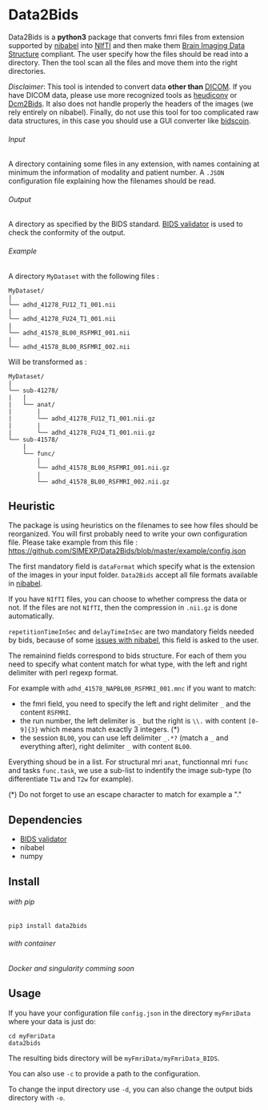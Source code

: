 # Data2Bids

Data2Bids is a **python3** package that converts fmri files from extension supported by [nibabel](http://nipy.org/nibabel/api.html) into [NIfTI](https://nifti.nimh.nih.gov/nifti-1/) and then make them [Brain Imaging Data Structure](http://bids.neuroimaging.io/) compliant.
The user specify how the files should be read into a directory. Then the tool scan all the files and move them into the right directories.

*Disclaimer*: This tool is intended to convert data **other than** [DICOM](https://www.dicomstandard.org/about/). If you have DICOM data, please use more recognized tools as [heudiconv](https://github.com/nipy/heudiconv) or [Dcm2Bids](https://github.com/cbedetti/Dcm2Bids). It also does not handle properly the headers of the images (we rely entirely on nibabel). Finally, do not use this tool for too complicated raw data structures, in this case you should use a GUI converter like [bidscoin](https://github.com/Donders-Institute/bidscoin).

###### Input

A directory containing some files in any extension, with names containing at minimum the information of modality and patient number.
A `.JSON` configuration file explaining how the filenames should be read.

###### Output

A directory as specified by the BIDS standard.
[BIDS validator](https://github.com/bids-standard/bids-validator) is used to check the conformity of the output.

###### Example

A directory `MyDataset` with the following files :
```
MyDataset/
|
└── adhd_41278_FU12_T1_001.nii
|
└── adhd_41278_FU24_T1_001.nii
|
└── adhd_41578_BL00_RSFMRI_001.nii
|
└── adhd_41578_BL00_RSFMRI_002.nii
```

Will be transformed as :

```
MyDataset/
|
└── sub-41278/
|   |
|   └── anat/
|       |
|       └── adhd_41278_FU12_T1_001.nii.gz
|       |
|       └── adhd_41278_FU24_T1_001.nii.gz
└── sub-41578/
    |
    └── func/
        |
        └── adhd_41578_BL00_RSFMRI_001.nii.gz
        |
        └── adhd_41578_BL00_RSFMRI_002.nii.gz
```
## Heuristic

The package is using heuristics on the filenames to see how files should be reorganized.
You will first probably need to write your own configuration file.
Please take example from this file : https://github.com/SIMEXP/Data2Bids/blob/master/example/config.json

The first mandatory field is `dataFormat` which specify what is the extension of the images in your input folder. `Data2Bids` accept all file formats available in [nibabel](http://nipy.org/nibabel/api.html).

If you have `NIfTI` files, you can choose to whether compress the data or not. 
If the files are not `NIfTI`, then the compression in `.nii.gz` is done automatically.

`repetitionTimeInSec` and `delayTimeInSec` are two mandatory fields needed by bids, because of some [issues with nibabel](https://github.com/nipy/nibabel/issues/712), this field is asked to the user.

The remainind fields correspond to bids structure. For each of them you need to specify what content match for what type, with the left and right delimiter with perl regexp format.

For example with `adhd_41578_NAPBL00_RSFMRI_001.mnc` if you want to match:
* the fmri field, you need to specify the left and right delimiter `_` and the content `RSFMRI`.
* the run number, the left delimiter is `_` but the right is `\\.` with content `[0-9]{3}` which means match exactly 3 integers. (\*)
* the session `BL00`, you can use left delimiter `_.*?` (match a `_` and everything after), right delimiter `_` with content `BL00`.

Everything shoud be in a list. For structural mri `anat`, functionnal mri `func` and tasks `func.task`, we use a sub-list to indentify the image sub-type (to differentiate `T1w` and `T2w` for example).

(\*) Do not forget to use an escape character to match for example a "."
## Dependencies

* [BIDS validator](https://github.com/bids-standard/bids-validator)
* nibabel
* numpy

## Install

###### with pip

`pip3 install data2bids`

###### with container

*Docker and singularity comming soon*

## Usage

If you have your configuration file `config.json` in the directory `myFmriData` where your data is just do:

```
cd myFmriData
data2bids
```

The resulting bids directory will be `myFmriData/myFmriData_BIDS`.

You can also use `-c` to provide a path to the configuration.

To change the input directory use `-d`, you can also change the output bids directory with `-o`.

